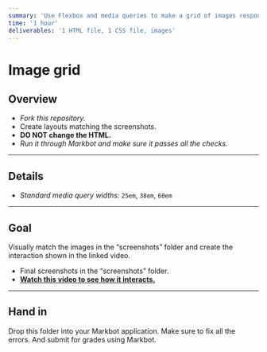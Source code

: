 ```yaml
---
summary: 'Use Flexbox and media queries to make a grid of images responsive for different screen sizes.'
time: '1 hour'
deliverables: '1 HTML file, 1 CSS file, images'
---
```


# Image grid

## Overview

- *Fork this repository.*
- Create layouts matching the screenshots.
- **DO NOT change the HTML.**
- *Run it through Markbot and make sure it passes all the checks.*

---

## Details

- *Standard media query widths:* `25em`, `38em`, `60em`

---

## Goal

Visually match the images in the “screenshots” folder and create the interaction shown in the linked video.

- Final screenshots in the “screenshots” folder.
- [**Watch this video to see how it interacts.**](https://videos.learntheweb.courses/playlists/web-dev-1/image-grid.mp4)

---

## Hand in

Drop this folder into your Markbot application. Make sure to fix all the errors. And submit for grades using Markbot.
